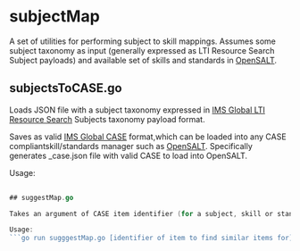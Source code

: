# subjectMap
A set of utilities for performing subject to skill mappings. Assumes some 
subject taxonomy as input (generally expressed as LTI Resource Search Subject payloads) and available set of skills and standards in [OpenSALT](http://opensalt.org).

## subjectsToCASE.go

Loads JSON file with a subject taxonomy expressed in [IMS Global LTI Resource Search](http://imsglobal.org/resource-search) Subjects taxonomy payload format.

Saves as valid [IMS Global CASE](http://www.imsglobal.org/activity/case) format,which can be loaded into any CASE compliantskill/standards manager such as [OpenSALT](http://opensalt.org). Specifically generates <basename>_case.json file with valid CASE to load into OpenSALT. 

Usage:
```go run subjectsToCASE.go [subjects basename file] [base URI to use in generating URIs]
   
## suggestMap.go

Takes an argument of CASE item identifier (for a subject, skill or standard) and generates a CSV file with proposed related CASE item identifiers in order of relevance. It uses the [Levenshtein distance](https://en.wikipedia.org/wiki/Levenshtein_distance#Recursive) to rank the similarity.  

Usage:
```go run sugggestMap.go [identifier of item to find similar items for]
